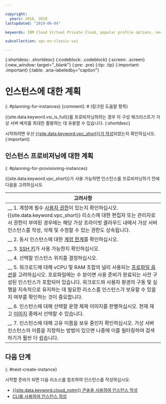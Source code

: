 ```yaml
---

copyright:
  years: 2018, 2019
lastupdated: "2019-06-04"

keywords: IBM Cloud Virtual Private Cloud, popular profile options, necessary resources

subcollection: vpc-on-classic-vsi

---
```


{:shortdesc: .shortdesc}
{:codeblock: .codeblock}
{:screen: .screen}
{:new_window: target="_blank"}
{:pre: .pre}
{:tip: .tip}
{:important: .important}
{:table: .aria-labeledby="caption"}

# 인스턴스에 대한 계획
{: #planning-for-instances}
[comment]: # (링크된 도움말 항목)


{{site.data.keyword.vsi_is_full}}를 프로비저닝하려는 경우 이 구성 체크리스트가 가상 서버 배치를 최대한 활용하는 데 유용할 수 있습니다.
{:shortdesc}

시작하려면 우선 [{{site.data.keyword.vpc_short}}가 작성](/docs/vpc-on-classic?topic=vpc-on-classic-getting-started)되었는지 확인하십시오.
{:important}

## 인스턴스 프로비저닝에 대한 계획
{: #planning-for-provisioning-instances}

{{site.data.keyword.vpc_short}}가 사용 가능하면 인스턴스를 프로비저닝하기 전에 다음을 고려하십시오.

|        고려사항|
|-------------------|
|__ 1. 계정에 필수 [사용자 권한](/docs/vpc-on-classic?topic=vpc-on-classic-about-vpc-infrastructure-resources#planning-virtual-servers-for-vpc-permissions)이 있는지 확인하십시오. {{site.data.keyword.vpc_short}} 리소스에 대한 편집자 또는 관리자로서 권한이 부여된 경우에는 해당 가상 프라이빗 클라우드 내에서 가상 서버 인스턴스를 작성, 삭제 및 수정할 수 있는 권한도 상속됩니다.|
|__ 2. 동시 인스턴스에 대한 [계정 한계](/docs/vpc-on-classic-vsi?topic=vpc-on-classic-vsi-faqs#faqs)를 확인하십시오. |
|__ 3. [SSH 키](/docs/vpc-on-classic-vsi?topic=vpc-on-classic-vsi-ssh-keys#ssh-keys)가 사용 가능한지 확인하십시오.
|__ 4. 선택할 인스턴스 위치를 결정하십시오.|
|__ 5. 워크로드에 대해 vCPU 및 RAM 조합의 널리 사용되는 [프로파일 옵션](/docs/vpc-on-classic-vsi?topic=vpc-on-classic-vsi-profiles#profiles)을 고려하십시오. 프로파일에는 수 분이면 사용 준비가 완료되는 사전 구성된 인스턴스가 포함되어 있습니다. 워크로드와 사용자 환경의 구동 및 실행을 지속적으로 유지하는 데 필요한 리소스를 인스턴스가 보유할 수 있을지 여부를 확인하는 것이 중요합니다.|
|__ 6. 인스턴스에 대해 선택할 운영 체제 이미지를 판별하십시오. 현재 재고 [이미지](/docs/vpc-on-classic-vsi?topic=vpc-on-classic-vsi-images#images) 중에서 선택할 수 있습니다. |
|__ 7. 인스턴스에 대해 고유 이름을 보유 중인지 확인하십시오. 가상 서버 인스턴스의 이름을 지정하는 방법이 있으면 나중에 이를 필터링하여 검색하기가 훨씬 더 쉽습니다. |

## 다음 단계
{: #next-create-instance}

시작할 준비가 되면 다음 리소스를 참조하여 인스턴스를 작성하십시오.
* [{{site.data.keyword.cloud_notm}} 콘솔을 사용하여 인스턴스 작성](/docs/vpc-on-classic-vsi?topic=vpc-on-classic-vsi-creating-virtual-servers#creating-virtual-servers)
* [CLI를 사용하여 인스턴스 작성](/docs/vpc-on-classic-vsi?topic=vpc-on-classic-vsi-creating-virtual-servers-cli#creating-virtual-servers-cli)
